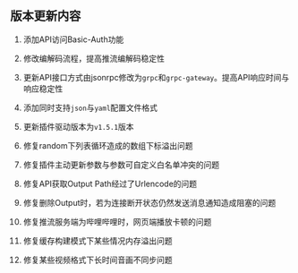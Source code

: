 ## 版本更新内容

1. 添加API访问Basic-Auth功能

2. 修改编解码流程，提高推流编解码稳定性

3. 更新API接口方式由jsonrpc修改为`grpc`和`grpc-gateway`。提高API响应时间与响应稳定性

4. 添加同时支持`json`与`yaml`配置文件格式

5. 更新插件驱动版本为`v1.5.1`版本

6. 修复random下列表循环造成的数组下标溢出问题

7. 修复插件主动更新参数与参数可自定义白名单冲突的问题

8. 修复API获取Output Path经过了Urlencode的问题

9. 修复删除Output时，若为连接断开状态仍然发送消息通知造成阻塞的问题

10. 修复推流服务端为哔哩哔哩时，网页端播放卡顿的问题
11. 修复缓存构建模式下某些情况内存溢出问题
12. 修复某些视频格式下长时间音画不同步问题